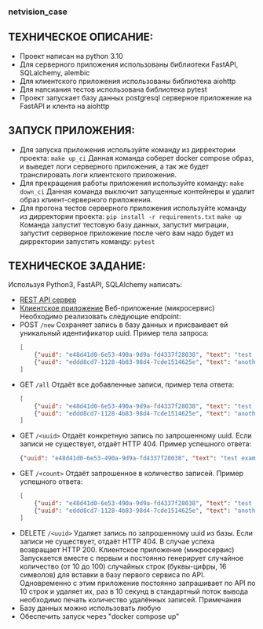 ### netvision_case
## ТЕХНИЧЕСКОЕ ОПИСАНИЕ:
 - Проект написан на python 3.10
 - Для серверного приложения использованы библиотеки FastAPI, SQLalchemy, alembic
 - Для клиентского приложения использованы библиотека aiohttp
 - Для напсиания тестов использована библиотека pytest
 - Проект запускает базу данных postgresql серверное приложение на FastAPI и клента на aiohttp
 

## ЗАПУСК ПРИЛОЖЕНИЯ:
- Для запуска приложения используйте команду из дирректории проекта:
        ```make up_ci```
  Данная команда соберет docker compose образ, и выведет логи серверного приложения, а так же будет транслировать логи клиентского приложения.
- Для прекращения работы приложения используйте команду:
        ```make down_ci```
  Данная команда выключит запущенные контейнеры и удалит образ клиент-серверного приложения.
- Для прогона тестов серверного приложения используйте команду из дирректории проекта:
        ```pip install -r requirements.txt```
        ```make up```
  Команда запустит тестовую базу данных, запустит миграции, запустит серверное приложение после чего вам надо будет из дирректории запустить команду:
        ```pytest```

## ТЕХНИЧЕСКОЕ ЗАДАНИЕ:

  Используя Python3, FastAPI, SQLAlchemy написать:
- [REST API сервер](#веб-приложение-микросервис)
- [Клиентское приложение](#клиентское-приложение-микросервис)
 Веб-приложение (микросервис)
Необходимо реализовать следующие endpoint:
- POST `/new`
    Сохраняет запись в базу данных и присваивает ей уникальный идентификатор uuid. Пример тела запроса:
    ```json
    [
        {"uuid": "e48d41d0-6e53-490a-9d9a-fd4337f28038", "text": "test example"},
        {"uuid": "eddd8cd7-1128-4b83-98d4-7cde1514625e", "text": "another example"}
    ]
    ```
-  GET `/all`
    Отдаёт все добавленные записи, пример тела ответа:
    ```json
    [
        {"uuid": "e48d41d0-6e53-490a-9d9a-fd4337f28038", "text": "test example"},
        {"uuid": "eddd8cd7-1128-4b83-98d4-7cde1514625e", "text": "another example"}
    ]
    ```
- GET `/<uuid>`
    Отдаёт конкретную запись по запрошенному uuid. Если записи не существует, отдаёт HTTP 404. Пример успешного ответа:
    ```json
    {"uuid": "e48d41d0-6e53-490a-9d9a-fd4337f28038", "text": "test example"}
    ```
- GET `/<count>`
    Отдаёт запрошенное в <count> количество записей. Пример успешного ответа:
    ```json
    [
        {"uuid": "e48d41d0-6e53-490a-9d9a-fd4337f28038", "text": "test example"},
        {"uuid": "eddd8cd7-1128-4b83-98d4-7cde1514625e", "text": "another example"}
    ]
    ```
- DELETE `/<uuid>`
    Удаляет запись по запрошенному uuid из базы. Если записи не существует, отдаёт HTTP 404. В случае успеха возвращает HTTP 200.
 Клиентское приложение (микросервис)
Запускается вместе с первым и постоянно генерирует случайное количество (от 10 до 100) случайных строк (буквы-цифры, 16 символов) для вставки в базу первого сервиса по API.
Одновременно с этим приложение постоянно запрашивает по API по 10 строк и удаляет их, раз в 10 секунд в стандартный поток вывода необходимо печать количество удалённых записей.
 Примечания
- Базу данных можно использовать любую
- Обеспечить запуск через "docker compose up"
